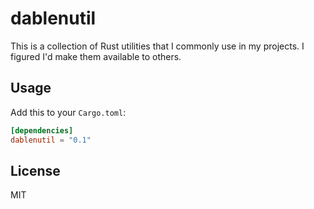 # dablenutil

This is a collection of Rust utilities that I commonly use in my projects. I figured I'd make them available to others.

## Usage

Add this to your `Cargo.toml`:

```toml
[dependencies]
dablenutil = "0.1"
```

## License

MIT
